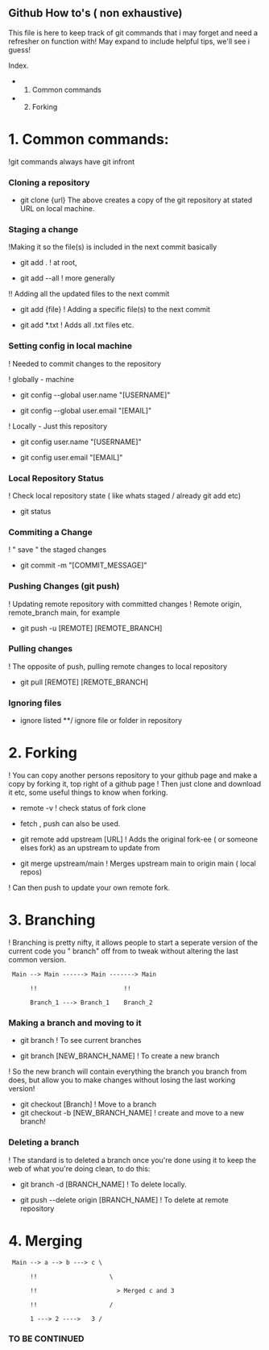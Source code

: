 ## Github How to's ( non exhaustive)

This file is here to keep track of git commands that i may forget and need a refresher on function with! May expand to include helpful tips, we'll see i guess!

Index.
- 1. Common commands
- 2. Forking


# 1. Common commands:
!git commands always have git infront 

### Cloning a repository
- git clone {url}
The above creates a copy of the git repository at stated URL on local machine. 

### Staging a change
!Making it so the file(s) is included in the next commit basically

- git add . 
! at root,

- git add --all 
! more generally 

!! Adding all the updated files to the next commit

- git add {file}
! Adding a specific file(s) to the next commit

- git add *.txt ! Adds all .txt files etc.

### Setting config in local machine
! Needed to commit changes to the repository

! globally - machine

- git config --global user.name "[USERNAME]"

- git config --global user.email "[EMAIL]"

! Locally - Just this repository

- git config user.name "[USERNAME]"

- git config user.email "[EMAIL]"

### Local Repository Status 
! Check local repository state ( like whats staged / already git add etc)
- git status

### Commiting a Change 
! " save " the staged changes
- git commit -m "[COMMIT_MESSAGE]"

### Pushing Changes (git push)
! Updating remote repository with committed changes
! Remote origin, remote_branch main, for example

- git push -u [REMOTE] [REMOTE_BRANCH] 

### Pulling changes
! The opposite of push, pulling remote changes to local repository

- git pull [REMOTE] [REMOTE_BRANCH]

### Ignoring files

* ignore listed
**/ ignore file or folder in repository

# 2. Forking
! You can copy another persons repository to your github page and make a copy by forking it, top right of a github page
! Then just clone and download it etc, some useful things to know when forking.

- remote -v 
! check status of fork clone
- fetch , push can also be used.

- git remote add upstream [URL] 
! Adds the original fork-ee ( or someone elses fork) as an upstream to update from

- git merge upstream/main
! Merges upstream main to origin main ( local repos)

! Can then push to update your own remote fork.

# 3. Branching
! Branching is pretty nifty, it allows people to start a seperate version of the current code you " branch" off from to tweak without altering the last common version.



     Main --> Main ------> Main -------> Main
        
          !!                        !!
        
          Branch_1 ---> Branch_1    Branch_2 
          


### Making a branch and moving to it
- git branch ! To see current branches

-  git branch [NEW_BRANCH_NAME] ! To create a new branch

! So the new branch will contain everything the branch you branch from does, but allow you to make changes without losing the last working version!

- git checkout [Branch] ! Move to a branch
- git checkout -b [NEW_BRANCH_NAME] ! create and move to a new branch!

### Deleting a branch
! The standard is to deleted a branch once you're done using it to keep the web of what you're doing clean, to do this:

- git branch -d [BRANCH_NAME] ! To delete locally. 

- git push --delete origin [BRANCH_NAME] ! To delete at remote repository


# 4. Merging


     Main --> a --> b ---> c \
     
          !!                    \
    
          !!                      > Merged c and 3
          
          !!                    /
                                                   
          1 ---> 2 ---->   3 /
          
          
### TO BE CONTINUED ###





